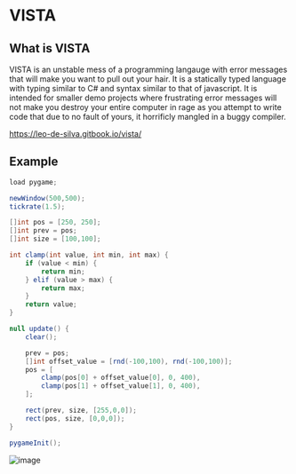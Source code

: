 # VISTA

## What is VISTA
VISTA is an unstable mess of a programming langauge with error messages that will make you want to pull out your hair. It is a statically typed language with typing similar to C# and syntax similar to that of javascript. It is intended for smaller demo projects where frustrating error messages will not make you destroy your entire computer in rage as you attempt to write code that due to no fault of yours, it horrificly mangled in a buggy compiler. 

https://leo-de-silva.gitbook.io/vista/

## Example 
``` c#
load pygame;

newWindow(500,500);
tickrate(1.5);

[]int pos = [250, 250];
[]int prev = pos;
[]int size = [100,100];

int clamp(int value, int min, int max) {
    if (value < min) {
        return min;
    } elif (value > max) {
        return max;
    }
    return value;
}

null update() {
    clear();

    prev = pos;
    []int offset_value = [rnd(-100,100), rnd(-100,100)];
    pos = [
        clamp(pos[0] + offset_value[0], 0, 400),
        clamp(pos[1] + offset_value[1], 0, 400),
    ];

    rect(prev, size, [255,0,0]);
    rect(pos, size, [0,0,0]);
}

pygameInit();
```
![image](https://user-images.githubusercontent.com/46300158/153037130-9538d5fd-0746-4a6a-8ea4-f1be54cff733.png)
